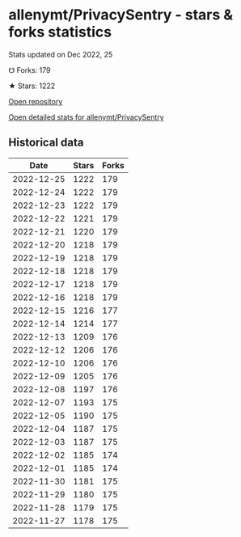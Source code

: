 # allenymt/PrivacySentry - stars & forks statistics

Stats updated on Dec 2022, 25

☋ Forks: 179

★ Stars: 1222

[Open repository](https://github.com/allenymt/PrivacySentry)

[Open detailed stats for allenymt/PrivacySentry](https://reviewgithub.com/rep/allenymt/PrivacySentry)

## Historical data
| Date | Stars | Forks |
|------|-------|-------|
| 2022-12-25 | 1222 | 179 | 
| 2022-12-24 | 1222 | 179 | 
| 2022-12-23 | 1222 | 179 | 
| 2022-12-22 | 1221 | 179 | 
| 2022-12-21 | 1220 | 179 | 
| 2022-12-20 | 1218 | 179 | 
| 2022-12-19 | 1218 | 179 | 
| 2022-12-18 | 1218 | 179 | 
| 2022-12-17 | 1218 | 179 | 
| 2022-12-16 | 1218 | 179 | 
| 2022-12-15 | 1216 | 177 | 
| 2022-12-14 | 1214 | 177 | 
| 2022-12-13 | 1209 | 176 | 
| 2022-12-12 | 1206 | 176 | 
| 2022-12-10 | 1206 | 176 | 
| 2022-12-09 | 1205 | 176 | 
| 2022-12-08 | 1197 | 176 | 
| 2022-12-07 | 1193 | 175 | 
| 2022-12-05 | 1190 | 175 | 
| 2022-12-04 | 1187 | 175 | 
| 2022-12-03 | 1187 | 175 | 
| 2022-12-02 | 1185 | 174 | 
| 2022-12-01 | 1185 | 174 | 
| 2022-11-30 | 1181 | 175 | 
| 2022-11-29 | 1180 | 175 | 
| 2022-11-28 | 1179 | 175 | 
| 2022-11-27 | 1178 | 175 | 

